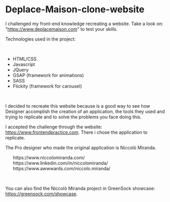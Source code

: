 # Deplace-Maison-clone-website
I challenged my front-end knowledge recreating a website. Take a look on: "https://www.deplacemaison.com" to test your skills.


Technologies used in the project:

<br />
<ul>
  <li>HTML/CSS</li>
  <li>Javascript</li>
  <li>JQuery</li>
  <li>GSAP (framework for animations)</li>
  <li>SASS</li>
  <li>Flickity (framework for carousel)</li>
</ul>
<br />

I decided to recreate this website because is a good way to see how Designer accomplish the creation of an application, the tools they used
and trying to replicate and to solve the problems you face doing this.

I accepted the challenge through the website: https://www.frontendpractice.com.
There i chose the application to replicate. 



The Pro designer who made the original application is  Niccolò Miranda.


<ul style="list-style-type:none;">
  <li>https://www.niccolomiranda.com/ </li>
  <li>https://www.linkedin.com/in/niccolomiranda/</li>
  <li>https://www.awwwards.com/niccolo.miranda/</li>
</ul>
<br />

You can also find the Niccolò Miranda project in GreenSock showcase: https://greensock.com/showcase.

